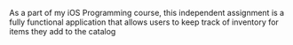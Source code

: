 As a part of my iOS Programming course, this independent assignment is a fully functional application that
allows users to keep track of inventory for items they add to the catalog
